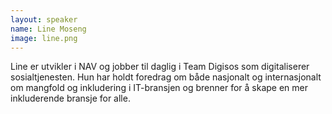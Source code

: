 ```yaml
---
layout: speaker
name: Line Moseng
image: line.png
---
```

Line er utvikler i NAV og jobber til daglig i Team Digisos som digitaliserer sosialtjenesten. Hun har holdt foredrag om både nasjonalt og internasjonalt om mangfold og inkludering i IT-bransjen og brenner for å skape en mer inkluderende bransje for alle.
